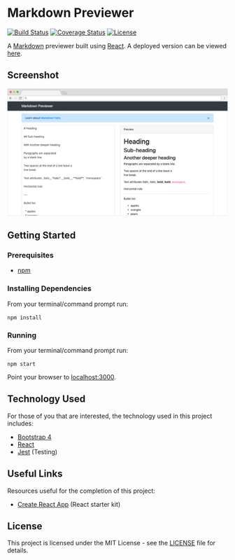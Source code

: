 # Markdown Previewer

[![Build Status](https://img.shields.io/github/actions/workflow/status/vanillaSlice/the-mono/markdown-previewer.yml?branch=main)](https://github.com/vanillaSlice/the-mono/actions?query=workflow%3AMarkdown-Previewer+branch%3Amain)
[![Coverage Status](https://img.shields.io/codecov/c/gh/vanillaSlice/the-mono/main?flag=MarkdownPreviewer)](https://codecov.io/gh/vanillaSlice/the-mono/tree/main/projects/markdown-previewer)
[![License](https://img.shields.io/badge/license-MIT-green)](LICENSE)

A [Markdown](https://github.com/adam-p/markdown-here/wiki/Markdown-Cheatsheet) previewer built
using [React](https://reactjs.org/). A deployed version can be viewed
[here](https://markdownpreviewer.mikelowe.xyz/).

## Screenshot

![Screenshot](./images/screenshot-1.png)

## Getting Started

### Prerequisites

* [npm](https://www.npmjs.com/)

### Installing Dependencies

From your terminal/command prompt run:

```
npm install
```

### Running

From your terminal/command prompt run:

```
npm start
```

Point your browser to [localhost:3000](http://localhost:3000).

## Technology Used

For those of you that are interested, the technology used in this project includes:

* [Bootstrap 4](https://getbootstrap.com/docs/4.0/getting-started/introduction/)
* [React](https://reactjs.org/)
* [Jest](https://jestjs.io/) (Testing)

## Useful Links

Resources useful for the completion of this project:

* [Create React App](https://github.com/facebook/create-react-app) (React starter kit)

## License

This project is licensed under the MIT License - see the [LICENSE](LICENSE) file for details.
